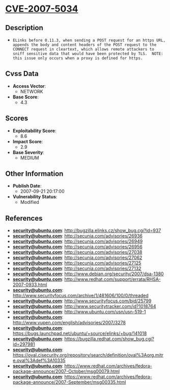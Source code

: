 
# [CVE-2007-5034](http://bugzilla.elinks.cz/show_bug.cgi?id=937)

## Description

- `ELinks before 0.11.3, when sending a POST request for an https URL, appends the body and content headers of the POST request to the CONNECT request in cleartext, which allows remote attackers to sniff sensitive data that would have been protected by TLS.  NOTE: this issue only occurs when a proxy is defined for https.`

## Cvss Data

- **Access Vector**:
  - NETWORK
- **Base Score**:
  - 4.3

## Scores

- **Exploitability Score**:
  - 8.6
- **Impact Score**:
  - 2.9
- **Base Severity**:
  - MEDIUM

## Other Information

- **Publish Date**:
  - 2007-09-21 20:17:00
- **Vulnerability Status**:
  - Modified

## References

- **security@ubuntu.com**: http://bugzilla.elinks.cz/show_bug.cgi?id=937
- **security@ubuntu.com**: http://secunia.com/advisories/26936
- **security@ubuntu.com**: http://secunia.com/advisories/26949
- **security@ubuntu.com**: http://secunia.com/advisories/26956
- **security@ubuntu.com**: http://secunia.com/advisories/27038
- **security@ubuntu.com**: http://secunia.com/advisories/27062
- **security@ubuntu.com**: http://secunia.com/advisories/27125
- **security@ubuntu.com**: http://secunia.com/advisories/27132
- **security@ubuntu.com**: http://www.debian.org/security/2007/dsa-1380
- **security@ubuntu.com**: http://www.redhat.com/support/errata/RHSA-2007-0933.html
- **security@ubuntu.com**: http://www.securityfocus.com/archive/1/481606/100/0/threaded
- **security@ubuntu.com**: http://www.securityfocus.com/bid/25799
- **security@ubuntu.com**: http://www.securitytracker.com/id?1018764
- **security@ubuntu.com**: http://www.ubuntu.com/usn/usn-519-1
- **security@ubuntu.com**: http://www.vupen.com/english/advisories/2007/3278
- **security@ubuntu.com**: https://bugs.launchpad.net/ubuntu/+source/elinks/+bug/141018
- **security@ubuntu.com**: https://bugzilla.redhat.com/show_bug.cgi?id=297981
- **security@ubuntu.com**: https://oval.cisecurity.org/repository/search/definition/oval%3Aorg.mitre.oval%3Adef%3A10335
- **security@ubuntu.com**: https://www.redhat.com/archives/fedora-package-announce/2007-October/msg00079.html
- **security@ubuntu.com**: https://www.redhat.com/archives/fedora-package-announce/2007-September/msg00335.html
